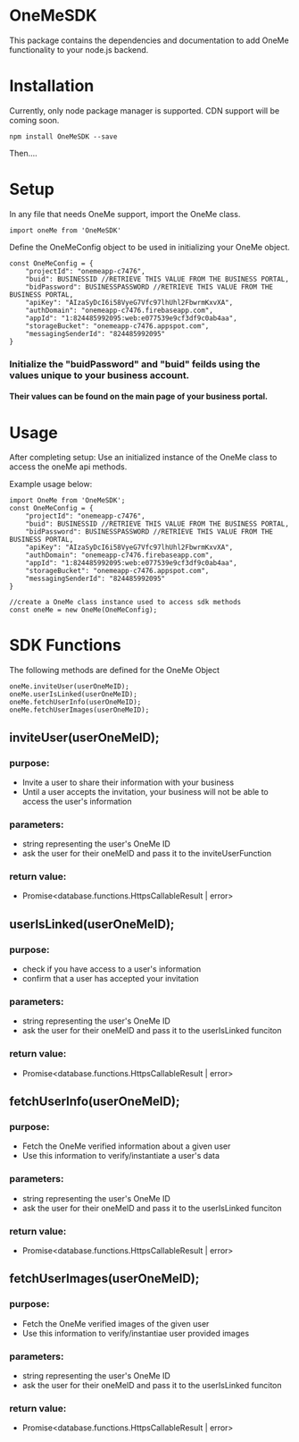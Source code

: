 # OneMeSDK
This package contains the dependencies and documentation to add OneMe functionality to your node.js backend.

# Installation 
Currently, only node package manager is supported. CDN support will be coming soon.
```
npm install OneMeSDK --save
```

Then....
# Setup  

In any file that needs OneMe support, import the OneMe class.
```
import oneMe from 'OneMeSDK'
```
Define the OneMeConfig object to be used in initializing your OneMe object.
```
const OneMeConfig = {
    "projectId": "onemeapp-c7476",
    "buid": BUSINESSID //RETRIEVE THIS VALUE FROM THE BUSINESS PORTAL,
    "bidPassword": BUSINESSPASSWORD //RETRIEVE THIS VALUE FROM THE BUSINESS PORTAL,
    "apiKey": "AIzaSyDcI6i58VyeG7Vfc97lhUhl2FbwrmKxvXA",
    "authDomain": "onemeapp-c7476.firebaseapp.com",
    "appId": "1:824485992095:web:e077539e9cf3df9c0ab4aa",
    "storageBucket": "onemeapp-c7476.appspot.com",
    "messagingSenderId": "824485992095"
}
```
### Initialize the "buidPassword" and "buid" feilds using the values unique to your business account.
#### Their values can be found on the main page of your business portal.

# Usage
After completing setup:
Use an initialized instance of the OneMe class to access the oneMe api methods.

Example usage below:
```
import OneMe from 'OneMeSDK';
const OneMeConfig = {
    "projectId": "onemeapp-c7476",
    "buid": BUSINESSID //RETRIEVE THIS VALUE FROM THE BUSINESS PORTAL,
    "bidPassword": BUSINESSPASSWORD //RETRIEVE THIS VALUE FROM THE BUSINESS PORTAL,
    "apiKey": "AIzaSyDcI6i58VyeG7Vfc97lhUhl2FbwrmKxvXA",
    "authDomain": "onemeapp-c7476.firebaseapp.com",
    "appId": "1:824485992095:web:e077539e9cf3df9c0ab4aa",
    "storageBucket": "onemeapp-c7476.appspot.com",
    "messagingSenderId": "824485992095"
}

//create a OneMe class instance used to access sdk methods
const oneMe = new OneMe(OneMeConfig);
```

# SDK Functions
The following methods are defined for the OneMe Object 
```
oneMe.inviteUser(userOneMeID);
oneMe.userIsLinked(userOneMeID);
oneMe.fetchUserInfo(userOneMeID);
oneMe.fetchUserImages(userOneMeID);
```
## inviteUser(userOneMeID);
### purpose:
* Invite a user to share their information with your business
* Until a user accepts the invitation, your business will not be able to access the user's information
### parameters: 
* string representing the user's OneMe ID 
* ask the user for their oneMeID and pass it to the inviteUserFunction
### return value:
* Promise<database.functions.HttpsCallableResult | error>

## userIsLinked(userOneMeID);
### purpose:
* check if you have access to a user's information
* confirm that a user has accepted your invitation
### parameters:
* string representing the user's OneMe ID 
* ask the user for their oneMeID and pass it to the userIsLinked funciton
### return value:
* Promise<database.functions.HttpsCallableResult | error>

## fetchUserInfo(userOneMeID);
### purpose:
* Fetch the OneMe verified information about a given user
* Use this information to verify/instantiate a user's data 
### parameters:
* string representing the user's OneMe ID 
* ask the user for their oneMeID and pass it to the userIsLinked funciton
### return value:
* Promise<database.functions.HttpsCallableResult | error>

## fetchUserImages(userOneMeID);
### purpose:
* Fetch the OneMe verified images of the given user 
* Use this information to verify/instantiae user provided images
### parameters:
* string representing the user's OneMe ID 
* ask the user for their oneMeID and pass it to the userIsLinked funciton
### return value:
* Promise<database.functions.HttpsCallableResult | error>





